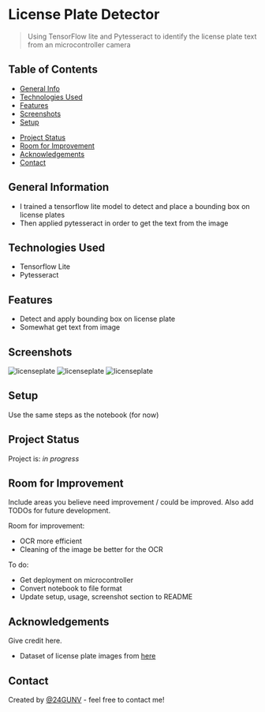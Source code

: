 # License Plate Detector
> Using TensorFlow lite and Pytesseract to identify the license plate text from an microcontroller camera
<!-- > Live demo [_here_](https://www.example.com). -->

## Table of Contents
* [General Info](#general-information)
* [Technologies Used](#technologies-used)
* [Features](#features)
* [Screenshots](#screenshots)
* [Setup](#setup)
<!-- * [Usage](#usage) -->
* [Project Status](#project-status)
* [Room for Improvement](#room-for-improvement)
* [Acknowledgements](#acknowledgements)
* [Contact](#contact)
<!-- * [License](#license) -->


## General Information
- I trained a tensorflow lite model to detect and place a bounding box on license plates
- Then applied pytesseract in order to get the text from the image


## Technologies Used
- Tensorflow Lite
- Pytesseract


## Features
- Detect and apply bounding box on license plate
- Somewhat get text from image


## Screenshots
![licenseplate](https://github.com/24GUNV/LicensePlateDetector/assets/38719890/aa564a0b-8f5e-4b01-ab21-22d4be32ed74)
![licenseplate](https://github.com/24GUNV/LicensePlateDetector/assets/38719890/b5a26af9-468d-4fae-a474-d2f729950ad9)
![licenseplate](https://github.com/24GUNV/LicensePlateDetector/assets/38719890/4a6a9d7c-f067-40d3-b5d8-87701b8eb841)



## Setup
Use the same steps as the notebook (for now)


<!-- ## Usage -->


## Project Status
Project is: _in progress_


## Room for Improvement
Include areas you believe need improvement / could be improved. Also add TODOs for future development.

Room for improvement:
- OCR more efficient
- Cleaning of the image be better for the OCR

To do:
- Get deployment on microcontroller
- Convert notebook to file format
- Update setup, usage, screenshot section to README


## Acknowledgements
Give credit here.
- Dataset of license plate images from [here](https://www.kaggle.com/datasets/andrewmvd/car-plate-detection?resource=download)


## Contact
Created by [@24GUNV](https://github.com/24GUNV) - feel free to contact me!


<!-- ## License -->
